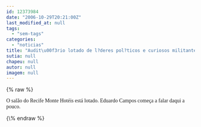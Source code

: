 ```yaml
---
id: 12373984
date: "2006-10-29T20:21:00Z"
last_modified_at: null
tags:
  - "sem-tags"
categories:
  - "noticias"
title: "Audit\u00f3rio lotado de l?deres pol?ticos e curiosos militantes"
sutia: null
chapeu: null
autor: null
imagem: null
---
```

{\% raw %}
<p><FONT face=Verdana>O salão do Recife Monte Hotéis está lotado. Eduardo Campos começa a falar daqui a pouco.</FONT> </p>
{\% endraw %}